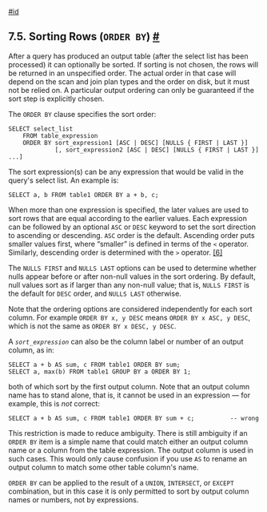 [#id](#QUERIES-ORDER)

## 7.5. Sorting Rows (`ORDER BY`) [#](#QUERIES-ORDER)

After a query has produced an output table (after the select list has been processed) it can optionally be sorted. If sorting is not chosen, the rows will be returned in an unspecified order. The actual order in that case will depend on the scan and join plan types and the order on disk, but it must not be relied on. A particular output ordering can only be guaranteed if the sort step is explicitly chosen.

The `ORDER BY` clause specifies the sort order:

```
SELECT select_list
    FROM table_expression
    ORDER BY sort_expression1 [ASC | DESC] [NULLS { FIRST | LAST }]
             [, sort_expression2 [ASC | DESC] [NULLS { FIRST | LAST }] ...]
```

The sort expression(s) can be any expression that would be valid in the query's select list. An example is:

```
SELECT a, b FROM table1 ORDER BY a + b, c;
```

When more than one expression is specified, the later values are used to sort rows that are equal according to the earlier values. Each expression can be followed by an optional `ASC` or `DESC` keyword to set the sort direction to ascending or descending. `ASC` order is the default. Ascending order puts smaller values first, where “smaller” is defined in terms of the `<` operator. Similarly, descending order is determined with the `>` operator. [\[6\]](#ftn.id-1.5.6.9.5.10)

The `NULLS FIRST` and `NULLS LAST` options can be used to determine whether nulls appear before or after non-null values in the sort ordering. By default, null values sort as if larger than any non-null value; that is, `NULLS FIRST` is the default for `DESC` order, and `NULLS LAST` otherwise.

Note that the ordering options are considered independently for each sort column. For example `ORDER BY x, y DESC` means `ORDER BY x ASC, y DESC`, which is not the same as `ORDER BY x DESC, y DESC`.

A _`sort_expression`_ can also be the column label or number of an output column, as in:

```
SELECT a + b AS sum, c FROM table1 ORDER BY sum;
SELECT a, max(b) FROM table1 GROUP BY a ORDER BY 1;
```

both of which sort by the first output column. Note that an output column name has to stand alone, that is, it cannot be used in an expression — for example, this is _not_ correct:

```
SELECT a + b AS sum, c FROM table1 ORDER BY sum + c;          -- wrong
```

This restriction is made to reduce ambiguity. There is still ambiguity if an `ORDER BY` item is a simple name that could match either an output column name or a column from the table expression. The output column is used in such cases. This would only cause confusion if you use `AS` to rename an output column to match some other table column's name.

`ORDER BY` can be applied to the result of a `UNION`, `INTERSECT`, or `EXCEPT` combination, but in this case it is only permitted to sort by output column names or numbers, not by expressions.

